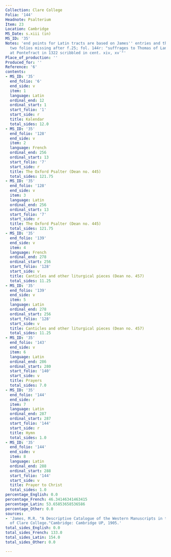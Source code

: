 ```yaml
---
Collection: Clare College
Folia: '144'
Headnote: Psalterium
Item: 23
Location: Cambridge
MS_Date: s.xiii (in)
MS_ID: '35'
Notes: 'end points for Latin tracts are based on James'' entries and therefore approximate;
  two folios missing after f.25; fol. 144r: "suffrages to Thomas of Lancaster (beheaded
  at Pontefract in 1322 scribbled in cent. xiv, xv`"'
Place_of_production: ''
Produced_for: ''
Reference: '6'
contents:
- MS_ID: '35'
  end_folio: '6'
  end_side: v
  item: 1
  language: Latin
  ordinal_end: 12
  ordinal_start: 1
  start_folio: '1'
  start_side: r
  title: Kalendar
  total_sides: 12.0
- MS_ID: '35'
  end_folio: '128'
  end_side: v
  item: 2
  language: French
  ordinal_end: 256
  ordinal_start: 13
  start_folio: '7'
  start_side: r
  title: The Oxford Psalter (Dean no. 445)
  total_sides: 121.75
- MS_ID: '35'
  end_folio: '128'
  end_side: v
  item: 3
  language: Latin
  ordinal_end: 256
  ordinal_start: 13
  start_folio: '7'
  start_side: r
  title: The Oxford Psalter (Dean no. 445)
  total_sides: 121.75
- MS_ID: '35'
  end_folio: '139'
  end_side: v
  item: 4
  language: French
  ordinal_end: 278
  ordinal_start: 256
  start_folio: '128'
  start_side: v
  title: Canticles and other liturgical pieces (Dean no. 457)
  total_sides: 11.25
- MS_ID: '35'
  end_folio: '139'
  end_side: v
  item: 5
  language: Latin
  ordinal_end: 278
  ordinal_start: 256
  start_folio: '128'
  start_side: v
  title: Canticles and other liturgical pieces (Dean no. 457)
  total_sides: 11.25
- MS_ID: '35'
  end_folio: '143'
  end_side: v
  item: 6
  language: Latin
  ordinal_end: 286
  ordinal_start: 280
  start_folio: '140'
  start_side: v
  title: Prayers
  total_sides: 7.0
- MS_ID: '35'
  end_folio: '144'
  end_side: r
  item: 7
  language: Latin
  ordinal_end: 287
  ordinal_start: 287
  start_folio: '144'
  start_side: r
  title: Hymn
  total_sides: 1.0
- MS_ID: '35'
  end_folio: '144'
  end_side: v
  item: 8
  language: Latin
  ordinal_end: 288
  ordinal_start: 288
  start_folio: '144'
  start_side: v
  title: Prayer to Christ
  total_sides: 1.0
percentage_English: 0.0
percentage_French: 46.34146341463415
percentage_Latin: 53.65853658536586
percentage_Other: 0.0
sources:
- 'James, M.R. "A Descriptive Catalogue of the Western Manuscripts in the Library
  of Clare College."Cambridge: Cambridge UP, 1905.'
total_sides_English: 0.0
total_sides_French: 133.0
total_sides_Latin: 154.0
total_sides_Other: 0.0

---
```

